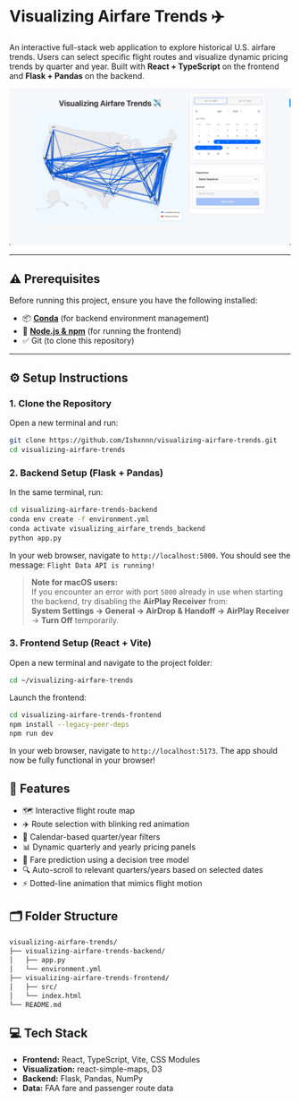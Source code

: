 # Visualizing Airfare Trends ✈️

An interactive full-stack web application to explore historical U.S. airfare trends. Users can select specific flight routes and visualize dynamic pricing trends by quarter and year. Built with **React + TypeScript** on the frontend and **Flask + Pandas** on the backend.

![Map Overview](screenshots/map-overview.png)

---

## ⚠️ Prerequisites

Before running this project, ensure you have the following installed:

- 📦 [**Conda**](https://docs.conda.io/en/latest/miniconda.html) (for backend environment management)
- 🧰 [**Node.js & npm**](https://nodejs.org/) (for running the frontend)
- ✅ Git (to clone this repository)

---

## ⚙️ Setup Instructions

### 1. Clone the Repository
Open a new terminal and run:

```bash
git clone https://github.com/Ishxnnn/visualizing-airfare-trends.git
cd visualizing-airfare-trends
```

### 2. Backend Setup (Flask + Pandas)
In the same terminal, run:

```bash
cd visualizing-airfare-trends-backend
conda env create -f environment.yml
conda activate visualizing_airfare_trends_backend
python app.py
```

In your web browser, navigate to `http://localhost:5000`.
You should see the message: `Flight Data API is running!`

> **Note for macOS users:**  
If you encounter an error with port `5000` already in use when starting the backend, try disabling the **AirPlay Receiver** from:  
**System Settings → General → AirDrop & Handoff → AirPlay Receiver** → **Turn Off** temporarily.


### 3. Frontend Setup (React + Vite)
Open a new terminal and navigate to the project folder:

```bash
cd ~/visualizing-airfare-trends
```

Launch the frontend:

```bash
cd visualizing-airfare-trends-frontend
npm install --legacy-peer-deps
npm run dev
```

In your web browser, navigate to `http://localhost:5173`.
The app should now be fully functional in your browser!

## 🧠 Features

* 🗺️ Interactive flight route map
* ✈️ Route selection with blinking red animation
* 📅 Calendar-based quarter/year filters
* 📊 Dynamic quarterly and yearly pricing panels
* 🧮 Fare prediction using a decision tree model
* 🔍 Auto-scroll to relevant quarters/years based on selected dates
* ⚡ Dotted-line animation that mimics flight motion

## 🗂️ Folder Structure

```
visualizing-airfare-trends/
├── visualizing-airfare-trends-backend/
│   ├── app.py
│   └── environment.yml
├── visualizing-airfare-trends-frontend/
│   ├── src/
│   └── index.html
└── README.md
```

## 💻 Tech Stack

* **Frontend:** React, TypeScript, Vite, CSS Modules
* **Visualization:** react-simple-maps, D3
* **Backend:** Flask, Pandas, NumPy
* **Data:** FAA fare and passenger route data
